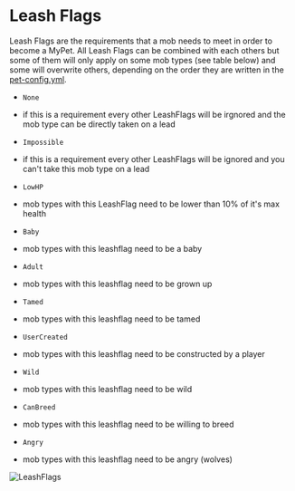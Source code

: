 # Leash Flags

Leash Flags are the requirements that a mob needs to meet in order to become a MyPet.
All Leash Flags can be combined with each others but some of them will only apply on some
mob types (see table below) and some will overwrite others, depending on the order
they are written in the [pet-config.yml](petconfig).

*  `None`
 * if this is a requirement every other LeashFlags will be irgnored and the mob type can be directly taken on a lead

*  `Impossible`
 * if this is a requirement every other LeashFlags will be ignored and you can't take this mob type on a lead

*  `LowHP`
 * mob types with this LeashFlag need to be lower than 10% of it's max health

*  `Baby`
 * mob types with this leashflag need to be a baby

*  `Adult`
 * mob types with this leashflag need to be grown up

*  `Tamed`
 * mob types with this leashflag need to be tamed

*  `UserCreated`
 * mob types with this leashflag need to be constructed by a player

*  `Wild`
 * mob types with this leashflag need to be wild

*  `CanBreed`
 * mob types with this leashflag need to be willing to breed

*  `Angry`
 * mob types with this leashflag need to be angry (wolves)

![LeashFlags](/wiki/images/mt_lf.png)
